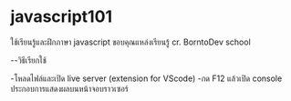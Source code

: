 # javascript101
ใช้เรียนรู้และฝึกภาษา javascript
ขอบคุณแหล่งเรียนรู้ cr. BorntoDev school

--วิธีเรียกใช้


-โหลดไฟล์และเปิด live server (extension for VScode)
-กด F12 แล้วเปิด console ประกอบการแสดงผลบนหน้าจอบราวเซอร์
